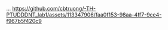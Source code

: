 ...
https://github.com/cbtruong/-TH-PTUDDDNT_lab1/assets/113347906/faa0f153-98aa-4ff7-9ce4-f967b5f420c9
